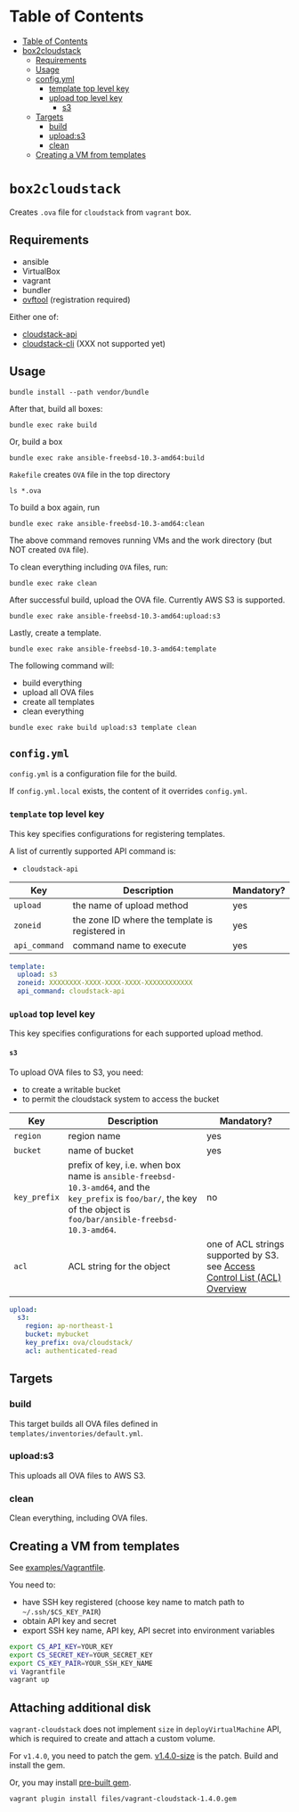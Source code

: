 Table of Contents
=================

  * [Table of Contents](#table-of-contents)
  * [box2cloudstack](#box2cloudstack)
    * [Requirements](#requirements)
    * [Usage](#usage)
    * [config.yml](#configyml)
      * [template top level key](#template-top-level-key)
      * [upload top level key](#upload-top-level-key)
        * [s3](#s3)
    * [Targets](#targets)
      * [build](#build)
      * [upload:s3](#uploads3)
      * [clean](#clean)
    * [Creating a VM from templates](#creating-a-vm-from-templates)

# `box2cloudstack`

Creates `.ova` file for `cloudstack` from `vagrant` box.

## Requirements

* ansible
* VirtualBox
* vagrant
* bundler
* [ovftool](https://www.vmware.com/support/developer/ovf/) (registration required)

Either one of:

* [cloudstack-api](https://github.com/idcf/cloudstack-api)
* [cloudstack-cli](https://github.com/niwo/cloudstack-cli) (XXX not supported yet)

## Usage

```
bundle install --path vendor/bundle
```

After that, build all boxes:

```
bundle exec rake build
```

Or, build a box

```
bundle exec rake ansible-freebsd-10.3-amd64:build
```

`Rakefile` creates `OVA` file in the top directory

```
ls *.ova
```

To build a box again, run

```
bundle exec rake ansible-freebsd-10.3-amd64:clean
```

The above command removes running VMs and the work directory (but NOT created
`OVA` file).

To clean everything including `OVA` files, run:

```
bundle exec rake clean
```

After successful build, upload the OVA file. Currently AWS S3 is supported.

```
bundle exec rake ansible-freebsd-10.3-amd64:upload:s3
```

Lastly, create a template.

```
bundle exec rake ansible-freebsd-10.3-amd64:template
```

The following command will:

* build everything
* upload all OVA files
* create all templates
* clean everything

```
bundle exec rake build upload:s3 template clean
```

## `config.yml`

`config.yml` is a configuration file for the build.

If `config.yml.local` exists, the content of it overrides `config.yml`.

### `template` top level key

This key specifies configurations for registering templates.

A list of currently supported API command is:

* `cloudstack-api`

| Key | Description | Mandatory? |
|-----|-------------|------------|
| `upload` | the name of upload method | yes |
| `zoneid` | the zone ID where the template is registered in | yes |
| `api_command` | command name to execute | yes |

```yaml
template:
  upload: s3
  zoneid: XXXXXXXX-XXXX-XXXX-XXXX-XXXXXXXXXXXX
  api_command: cloudstack-api
```

### `upload` top level key

This key specifies configurations for each supported upload method.

#### `s3`

To upload OVA files to S3, you need:

* to create a writable bucket
* to permit the cloudstack system to access the bucket

| Key | Description | Mandatory? |
|-----|-------------|------------|
| `region` | region name | yes |
| `bucket` | name of bucket | yes |
| `key_prefix` | prefix of key, i.e. when box name is `ansible-freebsd-10.3-amd64`, and the `key_prefix` is `foo/bar/`, the key of the object is `foo/bar/ansible-freebsd-10.3-amd64`. | no |
| `acl` | ACL string for the object | one of ACL strings supported by S3. see [Access Control List (ACL) Overview](http://docs.aws.amazon.com/AmazonS3/latest/dev/acl-overview.html) | yes |

```yaml
upload:
  s3:
    region: ap-northeast-1
    bucket: mybucket
    key_prefix: ova/cloudstack/
    acl: authenticated-read
```

## Targets

### build

This target builds all OVA files defined in `templates/inventories/default.yml`.

### upload:s3

This uploads all OVA files to AWS S3.

### clean

Clean everything, including OVA files.

## Creating a VM from templates

See [examples/Vagrantfile](examples/Vagrantfile).

You need to:

* have SSH key registered (choose key name to match path to `~/.ssh/$CS_KEY_PAIR`)
* obtain API key and secret
* export SSH key name, API key, API secret into environment variables

```sh
export CS_API_KEY=YOUR_KEY
export CS_SECRET_KEY=YOUR_SECRET_KEY
export CS_KEY_PAIR=YOUR_SSH_KEY_NAME
vi Vagrantfile
vagrant up
```

## Attaching additional disk

`vagrant-cloudstack` does not implement `size` in `deployVirtualMachine` API,
which is required to create and attach a custom volume.

For `v1.4.0`, you need to patch the gem.
[v1.4.0-size](https://github.com/trombik/vagrant-cloudstack/tree/v1.4.0-size)
is the patch. Build and install the gem.

Or, you may install [pre-built gem](files/vagrant-cloudstack-1.4.0.gem).

```
vagrant plugin install files/vagrant-cloudstack-1.4.0.gem
```
